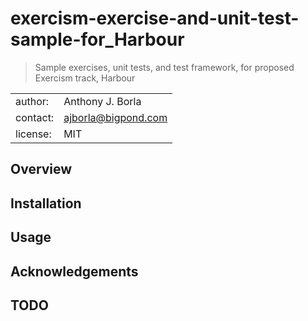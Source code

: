 # exercism-exercise-and-unit-test-sample-for_Harbour
> Sample exercises, unit tests, and test framework, for proposed Exercism track, Harbour

|||
| :---     | :--- |
| author:  | Anthony J. Borla |
| contact: | [ajborla@bigpond.com](ajborla@bigpond.com) |
| license: | MIT |

## Overview
## Installation
## Usage
## Acknowledgements
## TODO
